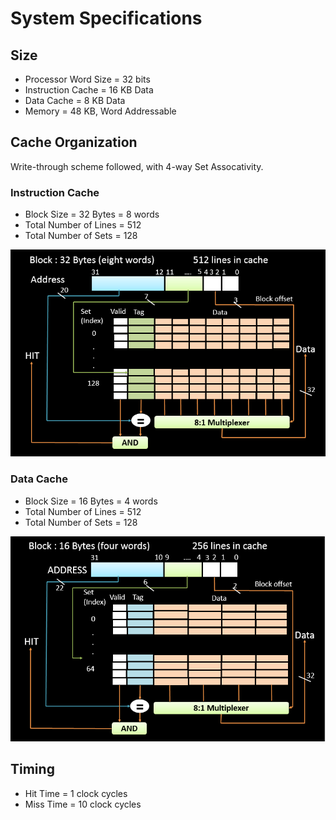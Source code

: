 # System Specifications

## Size

* Processor Word Size = 32 bits
* Instruction Cache = 16 KB Data
* Data Cache = 8 KB Data
* Memory = 48 KB, Word Addressable

## Cache Organization

Write-through scheme followed, with 4-way Set Assocativity.

### Instruction Cache

* Block Size = 32 Bytes = 8 words
* Total Number of Lines = 512
* Total Number of Sets = 128

![alt text](https://github.com/JayDigvijay/RISC-V_Processors/blob/master/Cache/Instruction%20Cache.PNG?raw=true)

### Data Cache

* Block Size = 16 Bytes = 4 words
* Total Number of Lines = 512
* Total Number of Sets = 128

![alt text](https://github.com/JayDigvijay/RISC-V_Processors/blob/master/Cache/Data%20Cache.PNG?raw=true)

## Timing

* Hit Time = 1 clock cycles
* Miss Time = 10 clock cycles

